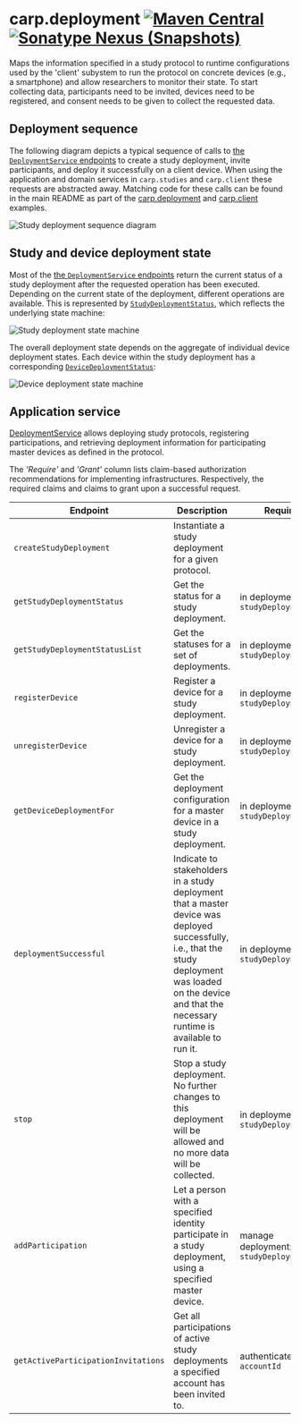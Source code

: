 # carp.deployment [![Maven Central](https://maven-badges.herokuapp.com/maven-central/dk.cachet.carp.deployment/carp.deployment.core/badge.svg?color=orange)](https://mvnrepository.com/artifact/dk.cachet.carp.deployment) [![Sonatype Nexus (Snapshots)](https://img.shields.io/nexus/s/dk.cachet.carp.deployment/carp.deployment.core?server=https%3A%2F%2Foss.sonatype.org)](https://oss.sonatype.org/content/repositories/snapshots/dk/cachet/carp/deployment/) 

Maps the information specified in a study protocol to runtime configurations used by the 'client' subystem to run the protocol on concrete devices (e.g., a smartphone) and allow researchers to monitor their state.
To start collecting data, participants need to be invited, devices need to be registered, and consent needs to be given to collect the requested data.

## Deployment sequence

The following diagram depicts a typical sequence of calls to [the `DeploymentService` endpoints](#application-service) to create a study deployment, invite participants, and deploy it successfully on a client device.
When using the application and domain services in `carp.studies` and `carp.client` these requests are abstracted away.
Matching code for these calls can be found in the main README as part of the [carp.deployment](../README.md#example-deployment) and [carp.client](../README.md#example-client) examples.

![Study deployment sequence diagram](https://i.imgur.com/tS1FPyj.png)

## Study and device deployment state

Most of the [the `DeploymentService` endpoints](#application-service) return the current status of a study deployment after the requested operation has been executed.
Depending on the current state of the deployment, different operations are available.
This is represented by [`StudyDeploymentStatus`](../carp.deployment.core/src/commonMain/kotlin/dk/cachet/carp/deployment/domain/StudyDeploymentStatus.kt), which reflects the underlying state machine:

![Study deployment state machine](https://i.imgur.com/HGpF8BI.png)

The overall deployment state depends on the aggregate of individual device deployment states.
Each device within the study deployment has a corresponding [`DeviceDeploymentStatus`](../carp.deployment.core/src/commonMain/kotlin/dk/cachet/carp/deployment/domain/DeviceDeploymentStatus.kt):

![Device deployment state machine](https://i.imgur.com/Mkb78W4.png)

## Application service

[DeploymentService](../carp.deployment.core/src/commonMain/kotlin/dk/cachet/carp/deployment/application/DeploymentService.kt) allows deploying study protocols, registering participations, and retrieving deployment information for participating master devices as defined in the protocol.

The _'Require'_ and _'Grant'_ column lists claim-based authorization recommendations for implementing infrastructures.
Respectively, the required claims and claims to grant upon a successful request.

| Endpoint | Description | Require | Grant |
| --- | --- | --- | --- |
| `createStudyDeployment` | Instantiate a study deployment for a given protocol. | | manage deployment: `studyDeploymentId`, in deployment: `studyDeploymentId` |
| `getStudyDeploymentStatus` | Get the status for a study deployment. | in deployment: `studyDeploymentId` | |
| `getStudyDeploymentStatusList` | Get the statuses for a set of deployments. | in deployment: (all) `studyDeploymentIds` | |
| `registerDevice` | Register a device for a study deployment. | in deployment: `studyDeploymentId` | |
| `unregisterDevice` | Unregister a device for a study deployment. | in deployment: `studyDeploymentId` | |
| `getDeviceDeploymentFor` | Get the deployment configuration for a master device in a study deployment. | in deployment: `studyDeploymentId` | |
| `deploymentSuccessful` | Indicate to stakeholders in a study deployment that a master device was deployed successfully, i.e., that the study deployment was loaded on the device and that the necessary runtime is available to run it. | in deployment: `studyDeploymentId` | |
| `stop` | Stop a study deployment. No further changes to this deployment will be allowed and no more data will be collected. | in deployment: `studyDeploymentId` | |
| `addParticipation` | Let a person with a specified identity participate in a study deployment, using a specified master device. | manage deployment: `studyDeploymentId` | in deployment (to account with `identity`): `studyDeploymentId` |
| `getActiveParticipationInvitations` | Get all participations of active study deployments a specified account has been invited to. | authenticated: `accountId` | |